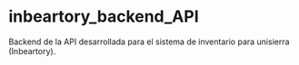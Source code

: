 # inbeartory_backend_API
Backend de la API desarrollada para el sistema de inventario para unisierra (Inbeartory). 
